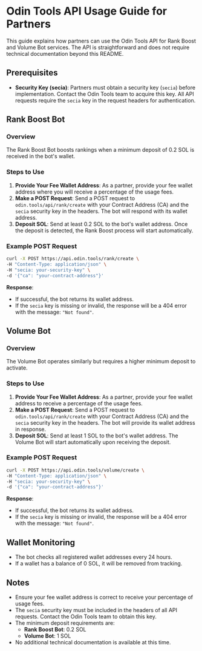 # Odin Tools API Usage Guide for Partners

This guide explains how partners can use the Odin Tools API for Rank Boost and Volume Bot services. The API is straightforward and does not require technical documentation beyond this README.

## Prerequisites

* **Security Key (secia)**: Partners must obtain a security key (`secia`) before implementation. Contact the Odin Tools team to acquire this key. All API requests require the `secia` key in the request headers for authentication.

## Rank Boost Bot

### Overview

The Rank Boost Bot boosts rankings when a minimum deposit of 0.2 SOL is received in the bot's wallet.

### Steps to Use

1. **Provide Your Fee Wallet Address**: As a partner, provide your fee wallet address where you will receive a percentage of the usage fees.
2. **Make a POST Request**: Send a POST request to `odin.tools/api/rank/create` with your Contract Address (CA) and the `secia` security key in the headers. The bot will respond with its wallet address.
3. **Deposit SOL**: Send at least 0.2 SOL to the bot's wallet address. Once the deposit is detected, the Rank Boost process will start automatically.

### Example POST Request

```bash
curl -X POST https://api.odin.tools/rank/create \
-H "Content-Type: application/json" \
-H "secia: your-security-key" \
-d '{"ca": "your-contract-address"}'
```

**Response**:

* If successful, the bot returns its wallet address.
* If the `secia` key is missing or invalid, the response will be a 404 error with the message: `"Not found"`.

## Volume Bot

### Overview

The Volume Bot operates similarly but requires a higher minimum deposit to activate.

### Steps to Use

1. **Provide Your Fee Wallet Address**: As a partner, provide your fee wallet address to receive a percentage of the usage fees.
2. **Make a POST Request**: Send a POST request to `odin.tools/api/rank/create` with your Contract Address (CA) and the `secia` security key in the headers. The bot will provide its wallet address in response.
3. **Deposit SOL**: Send at least 1 SOL to the bot's wallet address. The Volume Bot will start automatically upon receiving the deposit.

### Example POST Request

```bash
curl -X POST https://api.odin.tools/volume/create \
-H "Content-Type: application/json" \
-H "secia: your-security-key" \
-d '{"ca": "your-contract-address"}'
```

**Response**:

* If successful, the bot returns its wallet address.
* If the `secia` key is missing or invalid, the response will be a 404 error with the message: `"Not found"`.

## Wallet Monitoring

* The bot checks all registered wallet addresses every 24 hours.
* If a wallet has a balance of 0 SOL, it will be removed from tracking.

## Notes

* Ensure your fee wallet address is correct to receive your percentage of usage fees.
* The `secia` security key must be included in the headers of all API requests. Contact the Odin Tools team to obtain this key.
* The minimum deposit requirements are:
  * **Rank Boost Bot**: 0.2 SOL
  * **Volume Bot**: 1 SOL
* No additional technical documentation is available at this time.
